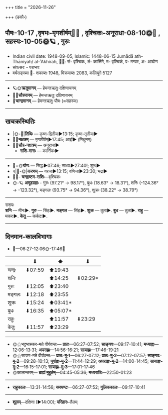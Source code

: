 +++
title = "2026-11-26"

+++
(उकौ॰)
## पौषः-10-17  ,वृषभः-मृगशीर्षम्🌛🌌  ,  वृश्चिकः-अनूराधा-08-10🌞🌌  ,  सहस्यः-10-05🌞🪐  , गुरुः
- Indian civil date: 1948-09-05, Islamic: 1448-06-15 Jumādā ath-Thāniyah/ al-ʾĀkhirah, 🌌🌞: सं- वृश्चिकः, तं- कार्त्तिगै, म- वृश्चिकं, प- मग्घर, अ- आघोण
- संवत्सरः - पराभवः
- वर्षसङ्ख्या 🌛- शकाब्दः 1948, विक्रमाब्दः 2083, कलियुगे 5127
___________________
- 🪐🌞**ऋतुमानम्** — हेमन्तऋतुः दक्षिणायनम्
- 🌌🌞**सौरमानम्** — हेमन्तऋतुः दक्षिणायनम्
- 🌛**चान्द्रमानम्** — हेमन्तऋतुः पौषः (≈सहस्यः)
___________________


## खचक्रस्थितिः
- |🌞-🌛|**तिथिः** — कृष्ण-द्वितीया►13:15; कृष्ण-तृतीया►  
- 🌌🌛**नक्षत्रम्** — मृगशीर्षम्►17:45; आर्द्रा► (मिथुनम्)  
- 🌌🌞**सौर-नक्षत्रम्** — अनूराधा►  
  - **राशि-मासः** — कार्त्तिकः► 
___________________
- 🌛+🌞**योगः** — सिद्धः►07:46; साध्यः►27:40!; शुभः►  
- २|🌛-🌞|**करणम्** — गरजा►13:15; वणिजा►23:30; भद्रा►  
- 🌌🌛- **चन्द्राष्टम-राशिः**—वृश्चिकः  
- 🌞-🪐 **अमूढग्रहाः** - गुरुः (97.21° → 98.17°), बुधः (18.63° → 18.31°), शनिः (-124.36° → -123.32°), मङ्गलः (93.75° → 94.36°), शुक्रः (38.22° → 38.79°)
___________________
राशयः  
**शनि** — मीनः►. **गुरु** — सिंहः►. **मङ्गल** — सिंहः►. **शुक्र** — तुला►. **बुध** — तुला►. **राहु** — मकरः►. **केतु** — कर्कटः►. 
___________________


## दिनमान-कालविभागाः
- 🌅—06:27-12:06🌞-17:46🌇  

|      |⬇     |⬆     |⬇     |
|------|-----|-----|------|
|चन्द्रः|⬇07:59 |⬆19:43 |     |
|शनिः   |     |⬆14:25 |⬇02:29*|
|गुरुः  |⬇12:05 |⬆23:40 |     |
|मङ्गलः |⬇12:18 |⬆23:55 |     |
|शुक्रः |⬇15:24 |⬆03:41*|     |
|बुधः   |⬇16:35 |⬆05:07*|     |
|राहुः  |     |⬆11:57 |⬇23:29 |
|केतुः  |⬇11:57 |⬆23:29 |     |
___________________
- 🌞⚝भट्टभास्कर-मते वीर्यवन्तः— **प्रातः**—06:27-07:52; **साङ्गवः**—09:17-10:41; **मध्याह्नः**—12:06-13:31; **अपराह्णः**—14:56-16:21; **सायाह्नः**—17:46-19:21  
- 🌞⚝सायण-मते वीर्यवन्तः— **प्रातः-मु॰1**—06:27-07:12; **प्रातः-मु॰2**—07:12-07:57; **साङ्गवः-मु॰2**—09:28-10:13; **पूर्वाह्णः-मु॰2**—11:44-12:29; **अपराह्णः-मु॰2**—14:00-14:45; **सायाह्नः-मु॰2**—16:15-17:01; **सायाह्नः-मु॰3**—17:01-17:46  
- 🌞कालान्तरम्— **ब्राह्मं मुहूर्तम्**—04:45-05:36; **मध्यरात्रिः**—22:50-01:23  
___________________
- **राहुकालः**—13:31-14:56; **यमघण्टः**—06:27-07:52; **गुलिककालः**—09:17-10:41  
___________________
- **शूलम्**—दक्षिणा (►14:00); **परिहारः**–तैलम्  
___________________
